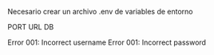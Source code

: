 Necesario crear un archivo .env de variables de entorno

PORT
URL
DB

Error 001: Incorrect username
Error 001: Incorrect password